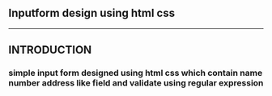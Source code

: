 ## Inputform design using html css
***

INTRODUCTION
------------
### simple input form designed using html css which contain name number address like field and validate using regular expression
